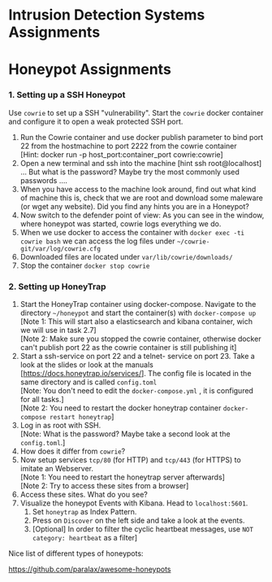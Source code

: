 # Intrusion Detection Systems Assignments









# Honeypot Assignments

### 1. Setting up a SSH Honeypot

Use `cowrie`  to set up a SSH "vulnerability".  Start the `cowrie`  docker container and configure it to open  a weak protected SSH port.

1. Run the Cowrie container and use docker publish parameter to bind port 22 from the hostmachine to port 2222 from the cowrie container <br> [Hint: docker run -p host_port:container_port cowrie:cowrie]
2. Open a new terminal and ssh into the machine [hint ssh root@localhost] ... But what is the password? Maybe try the most commonly used passwords ....
3. When you have access to the machine look around, find out what kind of machine this is, check that we are root and download some maleware (or wget any website). Did you find any hints you are in a Honeypot?
5. Now switch to the defender point of view: As you can see in the window,  where honeypot was started, cowrie logs everything we do.
6. When we use docker to access the container with `docker exec -ti cowrie bash` we can access the log files under `~/cowrie-git/var/log/cowrie.cfg`
7. Downloaded files are located under `var/lib/cowrie/downloads/`
7. Stop the container `docker stop cowrie`



### 2. Setting up HoneyTrap

1. Start the HoneyTrap container using docker-compose. Navigate to the directory `~/honeypot` and start the container(s) with `docker-compose up`  <br>[Note 1: This will start also a elasticsearch and kibana container, wich we will use in task 2.7]<br>[Note 2: Make sure you stopped the cowrie container, otherwise docker can't publish port 22 as the cowrie container is still publishing it]
2. Start a ssh-service on port 22 and a telnet- service on port 23. Take a look at the slides or look at the manuals [<https://docs.honeytrap.io/services/>]. The config file is located in the same directory and is  called `config.toml` <br>[Note: You don't need to edit the `docker-compose.yml` , it is configured for all tasks.]<br>[Note 2: You need to restart the docker honeytrap container `docker-compose restart honeytrap`]
3. Log in as root with SSH.<br>[Note: What is the password? Maybe take a second look at the `config.toml`.]
4. How does it differ from `cowrie`?
5. Now setup services `tcp/80` (for HTTP) and `tcp/443` (for HTTPS) to imitate an Webserver.<br>[Note 1: You need to restart the honeytrap server afterwards]<br>[Note 2: Try to access these sites from a browser]
6. Access these sites. What do you see?
7. Visualize the honeypot Events with Kibana. Head to `localhost:5601`.
   1. Set `honeytrap`  as Index Pattern.
   2. Press on `Discover` on the left side and take a look at the events.
   3. [Optional] In order to filter the cyclic heartbeat messages, use `NOT category: heartbeat` as a filter]



Nice list of different types of honeypots:

<https://github.com/paralax/awesome-honeypots>